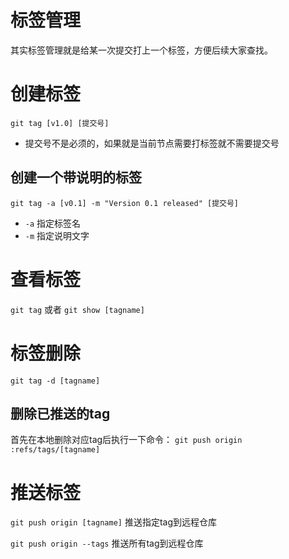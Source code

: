 # 标签管理

其实标签管理就是给某一次提交打上一个标签，方便后续大家查找。

# 创建标签

`git tag [v1.0] [提交号]`

* 提交号不是必须的，如果就是当前节点需要打标签就不需要提交号

## 创建一个带说明的标签

`git tag -a [v0.1] -m "Version 0.1 released" [提交号]`
* `-a` 指定标签名
* `-m` 指定说明文字

# 查看标签

`git tag` 或者 `git show [tagname]`

# 标签删除

`git tag -d [tagname]`

## 删除已推送的tag

首先在本地删除对应tag后执行一下命令：
`git push origin :refs/tags/[tagname]`

# 推送标签

`git push origin [tagname]` 推送指定tag到远程仓库

`git push origin --tags` 推送所有tag到远程仓库